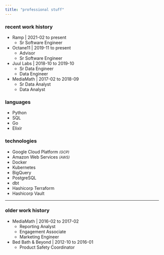 ```yaml
---
title: "professional stuff"
---
```


### recent work history

* Ramp | <date>2021-02 to present</date>
    * Sr Software Engineer
* Octane11 | <date>2019-11 to present</date>
    * Advisor
    * Sr Software Engineer
* Juul Labs | <date>2018-10 to 2019-10</date>
    * Sr Data Engineer
    * Data Engineer
* MediaMath | <date>2017-02 to 2018-09</date>
    * Sr Data Analyst
    * Data Analyst

### languages

* Python
* SQL
* Go
* Elixir

### technologies

* Google Cloud Platform <small>*(GCP)*</small>
* Amazon Web Services <small>*(AWS)*</small>
* Docker
* Kubernetes
* BigQuery
* PostgreSQL
* dbt
* Hashicorp Terraform
* Hashicorp Vault

---

### older work history

* MediaMath | <date>2016-02 to 2017-02</date>
    * Reporting Analyst
    * Engagement Associate
    * Marketing Engineer
* Bed Bath & Beyond | <date>2012-10 to 2016-01</date>
    * Product Safety Coordinator
